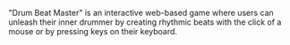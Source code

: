 "Drum Beat Master" is an interactive web-based game where users can unleash their inner drummer by creating rhythmic beats with the click of a mouse or by pressing keys on their keyboard.
